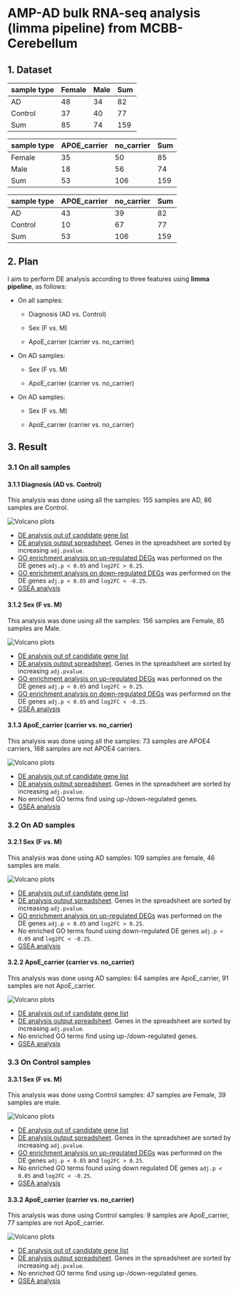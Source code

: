 # AMP-AD bulk RNA-seq analysis (limma pipeline) from MCBB-Cerebellum

## 1. Dataset

| sample type | Female | Male | Sum |
| ----------- | ------ | ---- | --- |
| AD          | 48     | 34   | 82  |
| Control     | 37     | 40   | 77  |
| Sum         | 85     | 74   | 159 |

| sample type | APOE\_carrier | no\_carrier | Sum |
| ----------- | ------------- | ----------- | --- |
| Female      | 35            | 50      | 85 |
| Male        | 18           | 56         | 74 |
| Sum         | 53           | 106        | 159 |

| sample type | APOE\_carrier | no\_carrier | Sum |
| ----------- | ------------- | ----------- | --- |
| AD          | 43            | 39          | 82  |
| Control     | 10            | 67          | 77  |
| Sum         | 53            | 106         | 159 |

## 2. Plan

I aim to perform DE analysis according to three features using **limma pipeline**, as follows:

-   On all samples:

    -   Diagnosis (AD vs. Control)

    -   Sex (F vs. M)

    -   ApoE_carrier (carrier vs. no_carrier)

-   On AD samples:

    -   Sex (F vs. M)

    -   ApoE_carrier (carrier vs. no_carrier)

-   On AD samples:

    -   Sex (F vs. M)

    -   ApoE_carrier (carrier vs. no_carrier)

## 3. Result

### 3.1 On all samples

#### 3.1.1 Diagnosis (AD vs. Control)
This analysis was done using all the samples: 155 samples are AD, 86 samples are Control.

![Volcano plots](https://github.com/ningxinkang/Chen_lab_analysis/blob/main/AMP-AD_limma_all/MCBB_Cerebellum:%20AD%20vs.%20Control_vocano.png)
+ [DE analysis out of candidate gene list](https://github.com/ningxinkang/Chen_lab_analysis/blob/main/AMP-AD_limma_all/MCBB_Cerebellum:%20AD%20vs.%20Control_candidates.csv)
+ [DE analysis output spreadsheet](https://github.com/ningxinkang/Chen_lab_analysis/blob/main/AMP-AD_limma_all/MCBB_Cerebellum:%20AD%20vs.%20Control.csv). Genes in the spreadsheet are sorted by increasing `adj.pvalue`.
+ [GO enrichment analysis on up-regulated DEGs](https://github.com/ningxinkang/Chen_lab_analysis/blob/main/AMP-AD_limma_all/MCBB_Cerebellum:%20AD%20vs.%20Control_up_GO.png) was performed on the DE genes `adj.p < 0.05` and `log2FC > 0.25`.
+ [GO enrichment analysis on down-regulated DEGs](https://github.com/ningxinkang/Chen_lab_analysis/blob/main/AMP-AD_limma_all/MCBB_Cerebellum:%20AD%20vs.%20Control_down_GO.png) was performed on the DE genes `adj.p < 0.05` and `log2FC < -0.25`.
+ [GSEA analysis](https://github.com/ningxinkang/Chen_lab_analysis/blob/main/AMP-AD_limma_all/MCBB_Cerebellum:%20AD%20vs.%20Control_GSEA.png)
#### 3.1.2 Sex (F vs. M)
This analysis was done using all the samples: 156 samples are Female, 85 samples are Male.

![Volcano plots](https://github.com/ningxinkang/Chen_lab_analysis/blob/main/AMP-AD_limma_all/MCBB_Cerebellum:%20F%20vs.%20M_vocano.png)
+ [DE analysis out of candidate gene list](https://github.com/ningxinkang/Chen_lab_analysis/blob/main/AMP-AD_limma_all/MCBB_Cerebellum:%20F%20vs.%20M_candidates.csv)
+ [DE analysis output spreadsheet](https://github.com/ningxinkang/Chen_lab_analysis/blob/main/AMP-AD_limma_all/MCBB_Cerebellum:%20F%20vs.%20M.csv). Genes in the spreadsheet are sorted by increasing `adj.pvalue`.
+ [GO enrichment analysis on up-regulated DEGs](https://github.com/ningxinkang/Chen_lab_analysis/blob/main/AMP-AD_limma_all/MCBB_Cerebellum:%20F%20vs.%20M_up_GO.png) was performed on the DE genes `adj.p < 0.05` and `log2FC > 0.25`.
+ [GO enrichment analysis on down-regulated DEGs](https://github.com/ningxinkang/Chen_lab_analysis/blob/main/AMP-AD_limma_all/MCBB_Cerebellum:%20F%20vs.%20M_down_GO.png) was performed on the DE genes `adj.p < 0.05` and `log2FC < -0.25`.
+ [GSEA analysis](https://github.com/ningxinkang/Chen_lab_analysis/blob/main/AMP-AD_limma_all/MCBB_Cerebellum:%20F%20vs.%20M_GSEA.png)
#### 3.1.3 ApoE_carrier (carrier vs. no_carrier)
This analysis was done using all the samples: 73 samples are APOE4 carriers, 168 samples are not APOE4 carriers.

![Volcano plots](https://github.com/ningxinkang/Chen_lab_analysis/blob/main/AMP-AD_limma_all/MCBB_Cerebellum:%20carrier%20vs.%20no_carrier_vocano.png)
+ [DE analysis out of candidate gene list](https://github.com/ningxinkang/Chen_lab_analysis/blob/main/AMP-AD_limma_all/MCBB_Cerebellum:%20carrier%20vs.%20no_carrier_candidates.csv)
+ [DE analysis output spreadsheet](https://github.com/ningxinkang/Chen_lab_analysis/blob/main/AMP-AD_limma_all/MCBB_Cerebellum:%20carrier%20vs.%20no_carrier.csv). Genes in the spreadsheet are sorted by increasing `adj.pvalue`.
+ No enriched GO terms find using up-/down-regulated genes.
+ [GSEA analysis](https://github.com/ningxinkang/Chen_lab_analysis/blob/main/AMP-AD_limma_all/MCBB_Cerebellum:%20carrier%20vs.%20no_carrier_GSEA.png)
### 3.2 On AD samples
#### 3.2.1 Sex (F vs. M)
This analysis was done using AD samples: 109 samples are female, 46 samples are male.

![Volcano plots](https://github.com/ningxinkang/Chen_lab_analysis/blob/main/AMP-AD_limma_AD/MCBB_Cerebellum:%20F%20vs.%20M_vocano.png)
+ [DE analysis out of candidate gene list](https://github.com/ningxinkang/Chen_lab_analysis/blob/main/AMP-AD_limma_AD/MCBB_Cerebellum:%20F%20vs.%20M_candidates.csv)
+ [DE analysis output spreadsheet](https://github.com/ningxinkang/Chen_lab_analysis/blob/main/AMP-AD_limma_AD/MCBB_Cerebellum:%20F%20vs.%20M.csv). Genes in the spreadsheet are sorted by increasing `adj.pvalue`.
+ [GO enrichment analysis on up-regulated DEGs](https://github.com/ningxinkang/Chen_lab_analysis/blob/main/AMP-AD_limma_AD/MCBB_Cerebellum:%20F%20vs.%20M_up_GO.png) was performed on the DE genes `adj.p < 0.05` and `log2FC > 0.25`.
+ No enriched GO terms found using down-regulated DE genes `adj.p < 0.05` and `log2FC < -0.25`.
+ [GSEA analysis](https://github.com/ningxinkang/Chen_lab_analysis/blob/main/AMP-AD_limma_AD/MCBB_Cerebellum:%20F%20vs.%20M_GSEA.png)
#### 3.2.2 ApoE_carrier (carrier vs. no_carrier)
This analysis was done using AD samples: 64 samples are ApoE_carrier, 91 samples are not ApoE_carrier.

![Volcano plots](https://github.com/ningxinkang/Chen_lab_analysis/blob/main/AMP-AD_limma_AD/MCBB_Cerebellum:%20carrier%20vs.%20no_carrier_vocano.png)
+ [DE analysis out of candidate gene list](https://github.com/ningxinkang/Chen_lab_analysis/blob/main/AMP-AD_limma_AD/MCBB_Cerebellum:%20carrier%20vs.%20no_carrier_candidates.csv)
+ [DE analysis output spreadsheet](https://github.com/ningxinkang/Chen_lab_analysis/blob/main/AMP-AD_limma_AD/MCBB_Cerebellum:%20carrier%20vs.%20no_carrier.csv). Genes in the spreadsheet are sorted by increasing `adj.pvalue`.
+ No enriched GO terms find using up-/down-regulated genes.
+ [GSEA analysis](https://github.com/ningxinkang/Chen_lab_analysis/blob/main/AMP-AD_limma_AD/MCBB_Cerebellum:%20carrier%20vs.%20no_carrier_GSEA.png)
### 3.3 On Control samples
#### 3.3.1 Sex (F vs. M)
This analysis was done using Control samples: 47 samples are Female, 39 samples are male.

![Volcano plots](https://github.com/ningxinkang/Chen_lab_analysis/blob/main/AMP-AD_limma_Control/MCBB_Cerebellum:%20F%20vs.%20M_vocano.png)
+ [DE analysis out of candidate gene list](https://github.com/ningxinkang/Chen_lab_analysis/blob/main/AMP-AD_limma_Control/MCBB_Cerebellum:%20F%20vs.%20M_candidates.csv)
+ [DE analysis output spreadsheet](https://github.com/ningxinkang/Chen_lab_analysis/blob/main/AMP-AD_limma_Control/MCBB_Cerebellum:%20F%20vs.%20M.csv). Genes in the spreadsheet are sorted by increasing `adj.pvalue`.
+ [GO enrichment analysis on up-regulated DEGs](https://github.com/ningxinkang/Chen_lab_analysis/blob/main/AMP-AD_limma_Control/MCBB_Cerebellum:%20F%20vs.%20M_up_GO.png) was performed on the DE genes `adj.p < 0.05` and `log2FC > 0.25`.
+ No enriched GO terms found using down regulated DE genes `adj.p < 0.05` and `log2FC < -0.25`.
+ [GSEA analysis](https://github.com/ningxinkang/Chen_lab_analysis/blob/main/AMP-AD_limma_AD/MCBB_Cerebellum:%20F%20vs.%20M_GSEA.png)
#### 3.3.2 ApoE_carrier (carrier vs. no_carrier)
This analysis was done using Control samples: 9 samples are ApoE_carrier, 77 samples are not ApoE_carrier.

![Volcano plots](https://github.com/ningxinkang/Chen_lab_analysis/blob/main/AMP-AD_limma_Control/MCBB_Cerebellum:%20carrier%20vs.%20no_carrier_vocano.png)
+ [DE analysis out of candidate gene list](https://github.com/ningxinkang/Chen_lab_analysis/blob/main/AMP-AD_limma_Control/MCBB_Cerebellum:%20carrier%20vs.%20no_carrier_candidates.csv)
+ [DE analysis output spreadsheet](https://github.com/ningxinkang/Chen_lab_analysis/blob/main/AMP-AD_limma_Control/MCBB_Cerebellum:%20carrier%20vs.%20no_carrier.csv). Genes in the spreadsheet are sorted by increasing `adj.pvalue`.
+ No enriched GO terms find using up-/down-regulated genes.
+ [GSEA analysis](https://github.com/ningxinkang/Chen_lab_analysis/blob/main/AMP-AD_limma_Control/MCBB_Cerebellum:%20carrier%20vs.%20no_carrier_GSEA.png)
